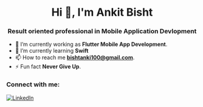 <h1 align="center">Hi 👋, I'm Ankit Bisht</h1>
<h3 align="center">Result oriented professional in Mobile Application Devlopment</h3>

- 🔭 I’m currently working as **Flutter Mobile App Development**.
- 🌱 I’m currently learning **Swift**
- 📫 How to reach me **bishtanki100@gmail.com**.
- ⚡ Fun fact **Never Give Up**.

<h3 align="left">Connect with me:</h3>

[![LinkedIn](https://img.shields.io/badge/LinkedIn-0077B5?logo=linkedin&logoColor=white)](https://www.linkedin.com/in/jatin-sharma-297260157)
